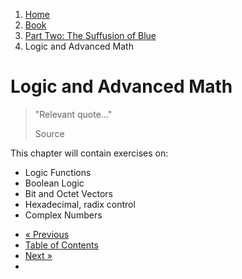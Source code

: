 <ol class="breadcrumb">
  <li><a href="/">Home</a></li>
  <li><a href="/book/">Book</a></li>
  <li><a href="/book/2-0-0-overview/">Part Two: The Suffusion of Blue</a></li>
  <li class="active">Logic and Advanced Math</li>
</ol>

# Logic and Advanced Math

> "Relevant quote..."
> <footer>Source</footer>

This chapter will contain exercises on:

* Logic Functions
* Boolean Logic
* Bit and Octet Vectors
* Hexadecimal, radix control
* Complex Numbers

<ul class="pager">
  <li class="previous"><a href="/book/">&laquo; Previous</a></li>
  <li><a href="/book/">Table of Contents</a></li>
  <li class="next"><a href="/book/">Next &raquo;</a><li>
</ul>
